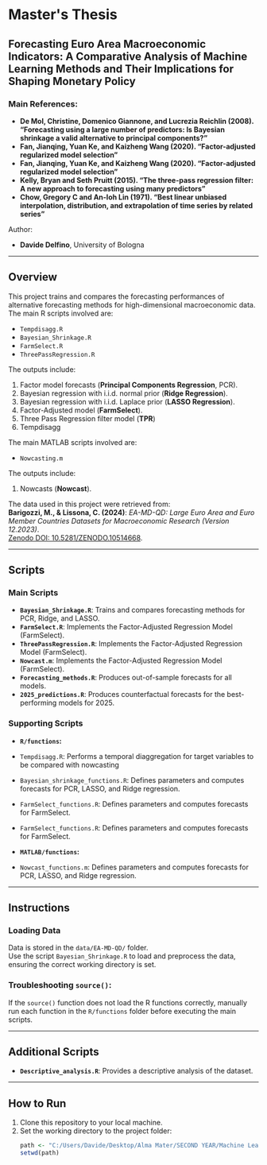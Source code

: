 # Master's Thesis

## Forecasting Euro Area Macroeconomic Indicators: A Comparative Analysis of Machine Learning Methods and Their Implications for Shaping Monetary Policy

### Main References:
- **De Mol, Christine, Domenico Giannone, and Lucrezia Reichlin (2008). “Forecasting using a large number of predictors: Is Bayesian shrinkage a valid alternative to principal components?”**
- **Fan, Jianqing, Yuan Ke, and Kaizheng Wang (2020). “Factor-adjusted regularized model selection”**
- **Fan, Jianqing, Yuan Ke, and Kaizheng Wang (2020). “Factor-adjusted regularized model selection”**
- **Kelly, Bryan and Seth Pruitt (2015). “The three-pass regression filter: A new approach to forecasting using many predictors”**
- **Chow, Gregory C and An-loh Lin (1971). “Best linear unbiased interpolation, distribution, and extrapolation of time series by related series”**

Author: 
- **Davide Delfino**, University of Bologna

---

## Overview
This project trains and compares the forecasting performances of alternative forecasting methods for high-dimensional macroeconomic data. 
The main R scripts involved are:  
- `Tempdisagg.R`  
- `Bayesian_Shrinkage.R`  
- `FarmSelect.R`
- `ThreePassRegression.R`

The outputs include:
1. Factor model forecasts (**Principal Components Regression**, PCR).  
2. Bayesian regression with i.i.d. normal prior (**Ridge Regression**).  
3. Bayesian regression with i.i.d. Laplace prior (**LASSO Regression**).  
4. Factor-Adjusted model (**FarmSelect**).
5. Three Pass Regression filter model (**TPR**)
6. Tempdisagg 

The main MATLAB scripts involved are: 
- `Nowcasting.m`

The outputs include:
1. Nowcasts (**Nowcast**).  

The data used in this project were retrieved from:  
**Barigozzi, M., & Lissona, C. (2024)**: *EA-MD-QD: Large Euro Area and Euro Member Countries Datasets for Macroeconomic Research (Version 12.2023)*.  
[Zenodo DOI: 10.5281/ZENODO.10514668](https://doi.org/10.5281/ZENODO.10514668).

---

## Scripts

### Main Scripts
- **`Bayesian_Shrinkage.R`**: Trains and compares forecasting methods for PCR, Ridge, and LASSO.  
- **`FarmSelect.R`**: Implements the Factor-Adjusted Regression Model (FarmSelect).
- **`ThreePassRegression.R`**: Implements the Factor-Adjusted Regression Model (FarmSelect).
- **`Nowcast.m`**: Implements the Factor-Adjusted Regression Model (FarmSelect).  
- **`Forecasting_methods.R`**: Produces out-of-sample forecasts for all models.  
- **`2025_predictions.R`**: Produces counterfactual forecasts for the best-performing models for 2025.  

### Supporting Scripts

- **`R/functions`:**
- `Tempdisagg.R`: Performs a temporal diaggregation for target variables to be compared with nowcasting
- `Bayesian_shrinkage_functions.R`: Defines parameters and computes forecasts for PCR, LASSO, and Ridge regression.  
- `FarmSelect_functions.R`: Defines parameters and computes forecasts for FarmSelect.
- `FarmSelect_functions.R`: Defines parameters and computes forecasts for FarmSelect.

- **`MATLAB/functions`:**
- `Nowcast_functions.m`: Defines parameters and computes forecasts for PCR, LASSO, and Ridge regression.
---

## Instructions

### Loading Data
Data is stored in the `data/EA-MD-QD/` folder.  
Use the script `Bayesian_Shrinkage.R` to load and preprocess the data, ensuring the correct working directory is set.  

### Troubleshooting `source()`:
If the `source()` function does not load the R functions correctly, manually run each function in the `R/functions` folder before executing the main scripts.

---

## Additional Scripts
- **`Descriptive_analysis.R`**: Provides a descriptive analysis of the dataset.

---

## How to Run
1. Clone this repository to your local machine.
2. Set the working directory to the project folder:
   ```R
   path <- "C:/Users/Davide/Desktop/Alma Mater/SECOND YEAR/Machine Learning/Machine-Learning-Project"
   setwd(path)
